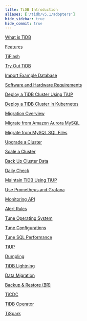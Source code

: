 ```yaml
---
title: TiDB Introduction
aliases: ['/tidb/v5.1/adopters']
hide_sidebar: true
hide_commit: true
---
```


<LearningPathContainer platform="tidb" title="TiDB" subTitle="TiDB is an open-source NewSQL database that supports Hybrid Transactional and Analytical Processing (HTAP) workloads. Find the guide, samples, and references you need to use TiDB.">

<LearningPath label="Learn" icon="cloud1">

[What is TiDB](https://docs.pingcap.com/tidb/v5.1/overview)

[Features](https://docs.pingcap.com/tidb/v5.1/basic-features)

[TiFlash](https://docs.pingcap.com/tidb/v5.1/tiflash-overview)

</LearningPath>

<LearningPath label="Try" icon="cloud5">

[Try Out TiDB](https://docs.pingcap.com/tidb/v5.1/quick-start-with-tidb)

[Import Example Database](https://docs.pingcap.com/tidb/v5.1/import-example-data)

</LearningPath>

<LearningPath label="Deploy" icon="deploy">

[Software and Hardware Requirements](https://docs.pingcap.com/tidb/v5.1/hardware-and-software-requirements)

[Deploy a TiDB Cluster Using TiUP](https://docs.pingcap.com/tidb/v5.1/production-deployment-using-tiup)

[Deploy a TiDB Cluster in Kubernetes](https://docs.pingcap.com/tidb/v5.1/tidb-in-kubernetes)

</LearningPath>

<LearningPath label="Migrate" icon="cloud3">

[Migration Overview](https://docs.pingcap.com/tidb/v5.1/migration-overview)

[Migrate from Amazon Aurora MySQL](https://docs.pingcap.com/tidb/v5.1/migrate-from-aurora-using-lightning)

[Migrate from MySQL SQL Files](https://docs.pingcap.com/tidb/v5.1/migrate-from-mysql-dumpling-files)

</LearningPath>

<LearningPath label="Maintain" icon="maintain">

[Upgrade a Cluster](https://docs.pingcap.com/tidb/v5.1/upgrade-tidb-using-tiup)

[Scale a Cluster](https://docs.pingcap.com/tidb/v5.1/scale-tidb-using-tiup)

[Back Up Cluster Data](https://docs.pingcap.com/tidb/v5.1/use-br-command-line-tool)

[Daily Check](https://docs.pingcap.com/tidb/v5.1/daily-check)

[Maintain TiDB Using TiUP](https://docs.pingcap.com/tidb/v5.1/maintain-tidb-using-tiup)

</LearningPath>

<LearningPath label="Monitor" icon="cloud6">

[Use Prometheus and Grafana](https://docs.pingcap.com/tidb/v5.1/tidb-monitoring-framework)

[Monitoring API](https://docs.pingcap.com/tidb/v5.1/tidb-monitoring-api)

[Alert Rules](https://docs.pingcap.com/tidb/v5.1/alert-rules)

</LearningPath>

<LearningPath label="Tune" icon="tidb-cloud-tune">

[Tune Operating System](https://docs.pingcap.com/tidb/v5.1/tune-operating-system)

[Tune Configurations](https://docs.pingcap.com/tidb/v5.1/configure-memory-usage)

[Tune SQL Performance](https://docs.pingcap.com/tidb/v5.1/sql-tuning-overview)

</LearningPath>

<LearningPath label="Tools" icon="doc7">

[TiUP](https://docs.pingcap.com/tidb/v5.1/tiup-overview)

[Dumpling](https://docs.pingcap.com/tidb/v5.1/dumpling-overview)

[TiDB Lightning](https://docs.pingcap.com/tidb/v5.1/tidb-lightning-overview)

[Data Migration](https://docs.pingcap.com/tidb/v5.1/dm-overview)

[Backup & Restore (BR)](https://docs.pingcap.com/tidb/v5.1/backup-and-restore-tool)

[TiCDC](https://docs.pingcap.com/tidb/v5.1/ticdc-overview)

[TiDB Operator](https://docs.pingcap.com/tidb/v5.1/tidb-operator-overview)

[TiSpark](https://docs.pingcap.com/tidb/v5.1/tispark-overview)

</LearningPath>

</LearningPathContainer>
